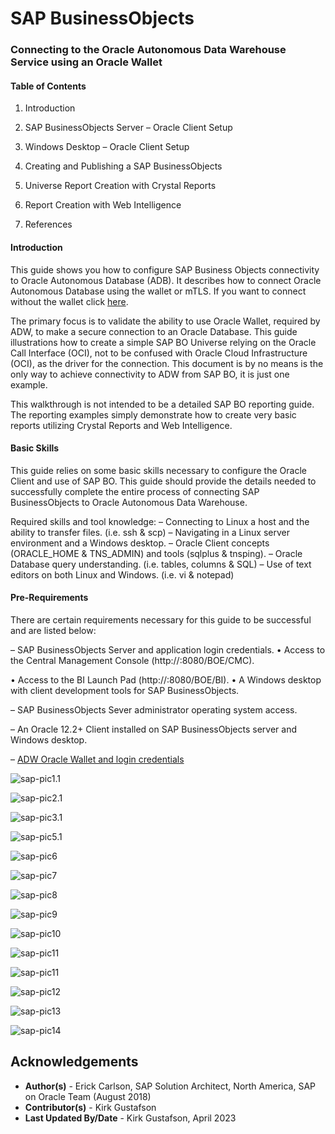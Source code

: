 # SAP BusinessObjects

### **Connecting to the Oracle Autonomous Data Warehouse Service using an Oracle Wallet**





#### Table of Contents

1. Introduction

2. SAP BusinessObjects Server – Oracle Client Setup

3. Windows Desktop – Oracle Client Setup

4. Creating and Publishing a SAP BusinessObjects

5. Universe Report Creation with Crystal Reports

6. Report Creation with Web Intelligence

7. References



#### Introduction

This guide shows you how to configure SAP Business Objects connectivity to Oracle Autonomous Database (ADB). It describes how to connect Oracle Autonomous Database using the wallet or mTLS.  If you want to connect without the wallet click [here](https://oracle-samples.github.io/adb-connectors/common/tls-no-wallet/workshops/freetier/).

 The primary focus is to validate the ability to use Oracle Wallet, required by ADW, to make a secure connection to an Oracle Database. This guide illustrations how to create a simple SAP BO Universe relying on the Oracle Call Interface (OCI), not to be confused with Oracle Cloud Infrastructure (OCI), as the driver for the connection. This document is by no means is the only way to achieve connectivity to ADW from SAP BO, it is just one example.

This walkthrough is not intended to be a detailed SAP BO reporting guide. The reporting examples simply demonstrate how to create very basic reports utilizing Crystal Reports and Web Intelligence.



#### Basic Skills

This guide relies on some basic skills necessary to configure the Oracle Client and use of SAP BO. This guide should provide the details needed to successfully complete the entire process of connecting SAP BusinessObjects to Oracle Autonomous Data Warehouse.

Required skills and tool knowledge:
 – Connecting to Linux a host and the ability to transfer files. (i.e. ssh & scp)
 – Navigating in a Linux server environment and a Windows desktop.
 – Oracle Client concepts (ORACLE_HOME & TNS_ADMIN) and tools (sqlplus & tnsping). – Oracle Database query understanding. (i.e. tables, columns & SQL)
 – Use of text editors on both Linux and Windows. (i.e. vi & notepad)



#### Pre-Requirements

There are certain requirements necessary for this guide to be successful and are listed below:

– SAP BusinessObjects Server and application login credentials.
 • Access to the Central Management Console (http://*<hostname>*:8080/BOE/CMC).

• Access to the BI Launch Pad (http://*<hostname>*:8080/BOE/BI).
 • A Windows desktop with client development tools for SAP BusinessObjects.

– SAP BusinessObjects Sever administrator operating system access.

– An Oracle 12.2+ Client installed on SAP BusinessObjects server and Windows desktop.

– [ADW Oracle Wallet and login credentials](../common/wallet/wallet.md)





![sap-pic1.1](./images/sap-pic1.1.png)



![sap-pic2.1](./images/sap-pic2.1.png)



![sap-pic3.1](./images/sap-pic3.1.png)





![sap-pic5.1](./images/sap-pic5.1.png)



![sap-pic6](./images/sap-pic6.png)



![sap-pic7](./images/sap-pic7.png)



![sap-pic8](./images/sap-pic8.png)



![sap-pic9](./images/sap-pic9.png)



![sap-pic10](./images/sap-pic10.png)

![sap-pic11](/Users/kirkgustafson/Documents/GitHub/backups/adw-connection-instructions-sap-bo/sap-pic11.png)

![sap-pic11](./images/sap-pic11.png)



![sap-pic12](./images/sap-pic12.png)



![sap-pic13](./images/sap-pic13.png)



![sap-pic14](./images/sap-pic14.png)


## **Acknowledgements**

* **Author(s)** - Erick Carlson, SAP Solution Architect, North America, SAP on Oracle Team (August 2018)
* **Contributor(s)** - Kirk Gustafson
* **Last Updated By/Date** - Kirk Gustafson, April 2023
